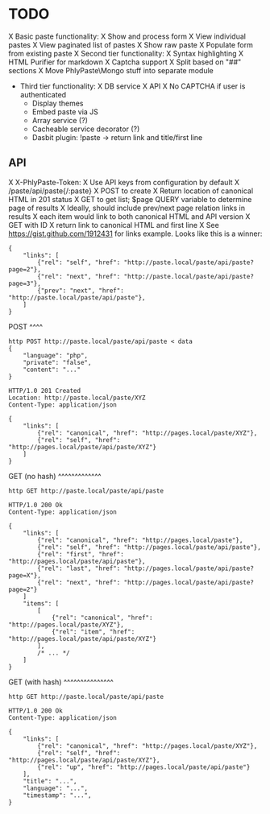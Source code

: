 # TODO

X Basic paste functionality:
  X Show and process form
  X View individual pastes
  X View paginated list of pastes
  X Show raw paste
  X Populate form from existing paste
X Second tier functionality:
  X Syntax highlighting
    X HTML Purifier for markdown
  X Captcha support
  X Split based on "##" sections
  X Move PhlyPaste\Mongo stuff into separate module
- Third tier functionality:
  X DB service
  X API
  X No CAPTCHA if user is authenticated
  - Display themes
  - Embed paste via JS
  - Array service (?)
  - Cacheable service decorator (?)
  - Dasbit plugin: !paste <id> -> return link and title/first line

API
---

X X-PhlyPaste-Token: <token>
  X Use API keys from configuration by default
X /paste/api/paste{/:paste}
  X POST to create
    X Return location of canonical HTML in 201 status
  X GET to get list; $page QUERY variable to determine page of results
    X Ideally, should include prev/next page relation links in results
    X each item would link to both canonical HTML and API version
  X GET with ID
    X return link to canonical HTML and first line
X See https://gist.github.com/1912431 for links example. Looks like this is a
  winner:

    {
        "links": [
            {"rel": "self", "href": "http://paste.local/paste/api/paste?page=2"},
            {"rel": "next", "href": "http://paste.local/paste/api/paste?page=3"},
            {"prev": "next", "href": "http://paste.local/paste/api/paste"},
        ]
    }

POST
^^^^

    http POST http://paste.local/paste/api/paste < data
    {
        "language": "php",
        "private": "false",
        "content": "..."
    }

    HTTP/1.0 201 Created
    Location: http://paste.local/paste/XYZ
    Content-Type: application/json

    {
        "links": [
            {"rel": "canonical", "href": "http://pages.local/paste/XYZ"},
            {"rel": "self", "href": "http://pages.local/paste/api/paste/XYZ"}
        ]
    }

GET (no hash)
^^^^^^^^^^^^^

    http GET http://paste.local/paste/api/paste

    HTTP/1.0 200 Ok
    Content-Type: application/json

    {
        "links": [
            {"rel": "canonical", "href": "http://pages.local/paste"},
            {"rel": "self", "href": "http://pages.local/paste/api/paste"},
            {"rel": "first", "href": "http://pages.local/paste/api/paste"},
            {"rel": "last", "href": "http://pages.local/paste/api/paste?page=X"},
            {"rel": "next", "href": "http://pages.local/paste/api/paste?page=2"}
        ]
        "items": [
            [
                {"rel": "canonical", "href": "http://pages.local/paste/XYZ"},
                {"rel": "item", "href": "http://pages.local/paste/api/paste/XYZ"}
            ],
            /* ... */
        ]
    }

GET (with hash)
^^^^^^^^^^^^^^^

    http GET http://paste.local/paste/api/paste

    HTTP/1.0 200 Ok
    Content-Type: application/json

    {
        "links": [
            {"rel": "canonical", "href": "http://pages.local/paste/XYZ"},
            {"rel": "self", "href": "http://pages.local/paste/api/paste/XYZ"},
            {"rel": "up", "href": "http://pages.local/paste/api/paste"}
        ],
        "title": "...",
        "language": "...",
        "timestamp": "...",
    }
